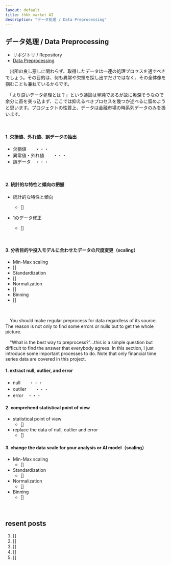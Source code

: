 ```yaml
---
layout: default
title: thkk market AI
description: "データ処理 / Data Preprocessing"
---
```


## **データ処理 / Data Preprocessing**

- リポジトリ / Repository
 - [Data Preprocessing](https://thkkmarketai.github.io/datapreprocessing)

　出所の良し悪しに関わらず、取得したデータは一連の処理プロセスを通すべきでしょう。その目的は、何も異常や欠損を探し出すだけではなく、その全体像を掴むことも兼ねているからです。

　「より良いデータ処理とは？」という議論は単純であるが故に奥深そうなので余分に首を突っ込まず、ここでは抑えるべきプロセスを幾つか述べるに留めようと思います。プロジェクトの性質上、データは金融市場の時系列データのみを扱います。

&emsp;

#### **1. 欠損値、外れ値、誤データの抽出**

- 欠損値　　・・・
- 異常値・外れ値　　・・・
- 誤データ　・・・

&emsp;

#### **2. 統計的な特性と傾向の把握**

- 統計的な特性と傾向
  - []

- 1のデータ修正
  - []

&emsp;

#### **3. 分析目的や投入モデルに合わせたデータの尺度変更（scaling）**

- Min-Max scaling
 - []
- Standardization
 - []
- Normalization
 - []
- Binning
 - []

&emsp;

　You should make regular preprocess for data regardless of its source. The reason is not only to find some errors or nulls but to get the whole picture.

　"What is the best way to preprocess?"...this is a simple question but difficult to find the answer that everybody agrees. In this section, I just introduce some important processes to do. Note that only financial time series data are covered in this project.

#### **1. extract null, outlier, and error**

- null　　・・・
- outlier　　・・・
- error　・・・

#### **2. comprehend statistical point of view**

- statistical point of view
  - []
- replace the data of null, outlier and error
  - []

#### **3. change the data scale for your analysis or AI model（scaling）**

- Min-Max scaling
  - []
- Standardization
  - []
- Normalization
  - []
- Binning
  - []

&emsp;

## **resent posts**
1. []
2. []
3. []
4. []
5. []

&emsp;

